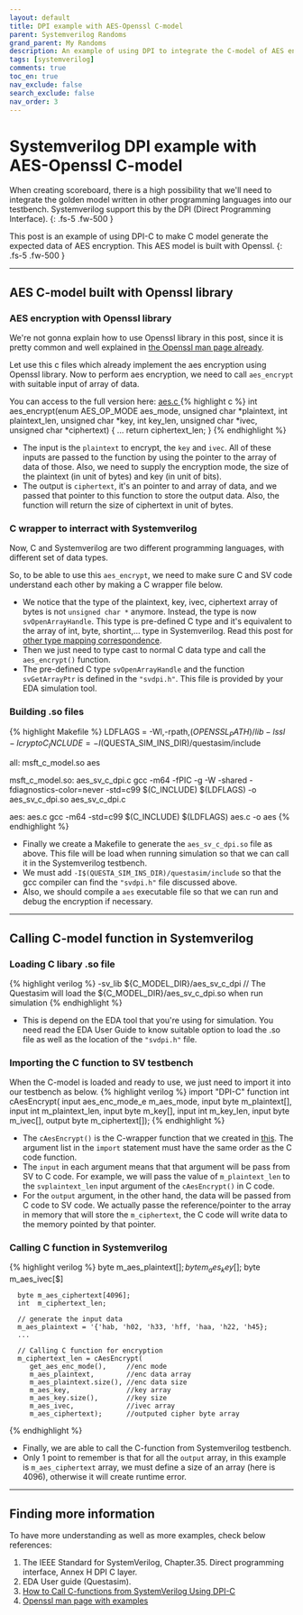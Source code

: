 ```yaml
---
layout: default
title: DPI example with AES-Openssl C-model
parent: Systemverilog Randoms
grand_parent: My Randoms
description: An example of using DPI to integrate the C-model of AES encryption built with Openssl library
tags: [systemverilog]
comments: true
toc_en: true
nav_exclude: false
search_exclude: false
nav_order: 3
---
```


# Systemverilog DPI example with AES-Openssl C-model
When creating scoreboard, there is a high possibility that we'll need to integrate the golden model written in other programming languages into our testbench.
Systemverilog support this by the DPI (Direct Programming Interface).
{: .fs-5 .fw-500 }

This post is an example of using DPI-C to make C model generate the expected data of AES encryption.
This AES model is built with Openssl.
{: .fs-5 .fw-500 }

---
## AES C-model built with Openssl library
### AES encryption with Openssl library
We're not gonna explain how to use Openssl library in this post, since it is pretty common and well explained in [the Openssl man page already](https://www.openssl.org/docs/manmaster/man3/EVP_EncryptInit.html).

Let use this c files which already implement the aes encryption using Openssl library.
Now to perform aes encryption, we need to call `aes_encrypt` with suitable input of array of data.

You can access to the full version here: [ aes.c ](https://gist.github.com/dvtalk/edca1d9753503cd03f04b495b040f0e3)
{% highlight c %}
   int aes_encrypt(enum AES_OP_MODE aes_mode,
               unsigned char *plaintext,
               int plaintext_len,
               unsigned char *key,
               int key_len,
               unsigned char *ivec,
               unsigned char *ciphertext)
   {
     ...
     return ciphertext_len;
   }
{% endhighlight %}
* The input is the `plaintext` to encrypt, the `key` and `ivec`. All of these inputs are passed to the function by using the pointer to the array of data of those.
Also, we need to supply the encryption mode, the size of the plaintext (in unit of bytes) and key (in unit of bits).
* The output is `ciphertext`, it's an pointer to and array of data, and we passed that pointer to this function to store the output data. Also, the function will return the size of ciphertext in unit of bytes.

### C wrapper to interract with Systemverilog
Now, C and Systemverilog are two different programming languages, with different set of data types.

So, to be able to use this `aes_encrypt`, we need to make sure C and SV code understand each other by making a C wrapper file below.
<script src="https://gist.github.com/dvtalk/50280465f7c0f185fc6bc6001963169b.js"></script>
* We notice that the type of the plaintext, key, ivec, ciphertext array of bytes is not `unsigned char *` anymore.
Instead, the type is now `svOpenArrayHandle`. This type is pre-defined C type and it's equivalent to the array of int, byte, shortint,... type in Systemverilog.
Read this post for [other type mapping correspondence](https://www.amiq.com/consulting/2019/01/30/how-to-call-c-functions-from-systemverilog-using-dpi-c/).
* Then we just need to type cast to normal C data type and call the `aes_encrypt()` function.
* The pre-defined C type `svOpenArrayHandle` and the function `svGetArrayPtr` is defined in the `"svdpi.h"`. This file is provided by your EDA simulation tool.


### Building .so files
{% highlight Makefile %}
LDFLAGS    = -Wl,-rpath,$(OPENSSL_PATH)/lib  -lssl -lcrypto
C_INCLUDE  = -I$(QUESTA_SIM_INS_DIR)/questasim/include

all: msft_c_model.so aes

msft_c_model.so: aes_sv_c_dpi.c
	gcc -m64 -fPIC -g -W -shared -fdiagnostics-color=never -std=c99 $(C_INCLUDE) $(LDFLAGS) -o aes_sv_c_dpi.so aes_sv_c_dpi.c

aes: aes.c
	gcc -m64 -std=c99 $(C_INCLUDE) $(LDFLAGS) aes.c -o aes
{% endhighlight %}
* Finally we create a Makefile to generate the `aes_sv_c_dpi.so` file as above. This file will be load when running simulation so that we can call it in the Systemverilog testbench.
* We must add `-I$(QUESTA_SIM_INS_DIR)/questasim/include` so that the gcc compiler can find the `"svdpi.h"` file discussed above.
* Also, we should compile a `aes` executable file so that we can run and debug the encryption if necessary.

---
## Calling C-model function in Systemverilog
### Loading C libary .so file
{% highlight verilog %}
   -sv_lib ${C_MODEL_DIR}/aes_sv_c_dpi
   // The Questasim will load the ${C_MODEL_DIR}/aes_sv_c_dpi.so when run simulation
{% endhighlight %}
* This is depend on the EDA tool that you're using for simulation.
You need read the EDA User Guide to know suitable option to load the .so file as well as the location of the `"svdpi.h"` file.

### Importing the C function to SV testbench
When the C-model is loaded and ready to use, we just need to import it into our testbench as below.
{% highlight verilog %}
   import "DPI-C" function int cAesEncrypt(
      input  aes_enc_mode_e m_aes_mode,
      input  byte m_plaintext[],
      input  int  m_plaintext_len,
      input  byte m_key[],
      input  int  m_key_len,
      input  byte m_ivec[],
      output byte m_ciphertext[]);
{% endhighlight %}
* The `cAesEncrypt()` is the C-wrapper function that we created in [this](#c-wrapper-to-interract-with-systemverilog). The argument list in the `import` statement must have the same order as the C code function.
* The `input` in each argument means that that argument will be pass from SV to C code.
For example, we will pass the value of `m_plaintext_len` to the `svplaintext_len` input argument of the `cAesEncrypt()` in C code.
* For the `output` argument, in the other hand, the data will be passed from C code to SV code.
We actually passe the reference/pointer to the array in memory that will store the `m_ciphertext`, the C code will write data to the memory pointed by that pointer.

### Calling C function in Systemverilog
{% highlight verilog %}
      byte m_aes_plaintext[$];
      byte m_aes_key[$];
      byte m_aes_ivec[$]

      byte m_aes_ciphertext[4096];
      int  m_ciphertext_len;

      // generate the input data
      m_aes_plaintext = '{'hab, 'h02, 'h33, 'hff, 'haa, 'h22, 'h45};
      ...

      // Calling C function for encryption
      m_ciphertext_len = cAesEncrypt(
         get_aes_enc_mode(),     //enc mode
         m_aes_plaintext,        //enc data array
         m_aes_plaintext.size(), //enc data size
         m_aes_key,              //key array
         m_aes_key.size(),       //key size
         m_aes_ivec,             //ivec array
         m_aes_ciphertext);      //outputed cipher byte array
{% endhighlight %}
* Finally, we are able to call the C-function from Systemverilog testbench.
* Only 1 point to remember is that for all the `output` array, in this example is `m_aes_ciphertext` array, we must define a size of an array (here is 4096), otherwise it will create runtime error.

---
## Finding more information
To have more understanding as well as more examples, check below references:
1. The IEEE Standard for SystemVerilog, Chapter.35. Direct programming interface, Annex H DPI C layer.
1. EDA User guide (Questasim).
1. [How to Call C-functions from SystemVerilog Using DPI-C](https://www.amiq.com/consulting/2019/01/30/how-to-call-c-functions-from-systemverilog-using-dpi-c/)
1. [Openssl man page with examples](https://www.openssl.org/docs/manmaster/man3/EVP_EncryptInit.html)


